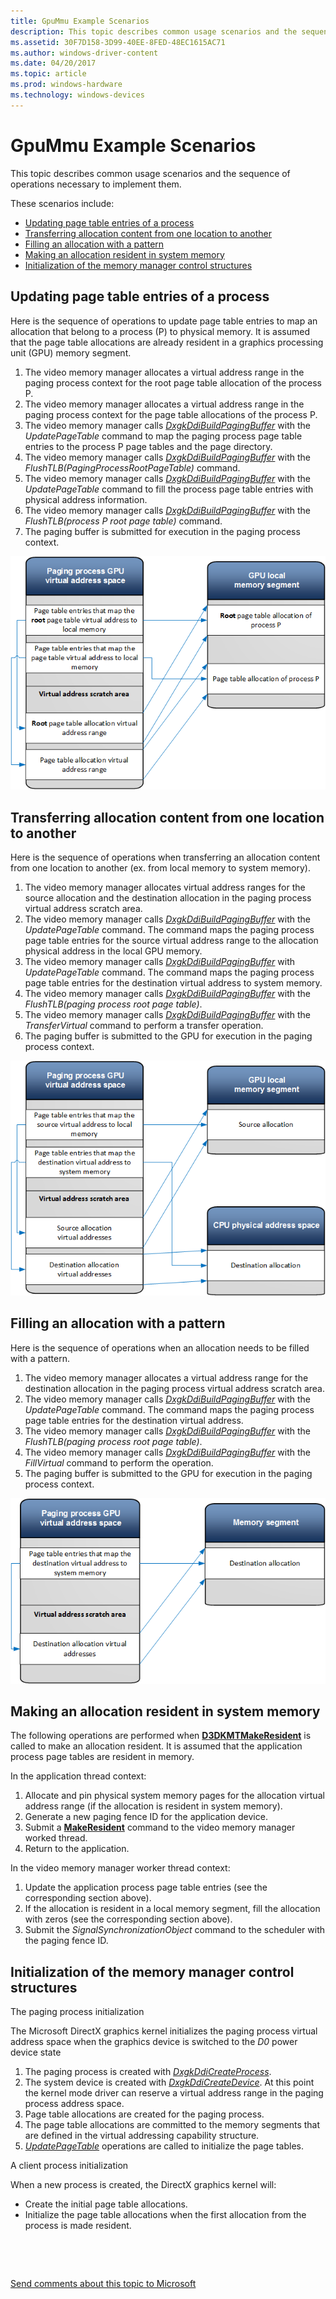 ```yaml
---
title: GpuMmu Example Scenarios
description: This topic describes common usage scenarios and the sequence of operations necessary to implement them.
ms.assetid: 30F7D158-3D99-40EE-8FED-48EC1615AC71
ms.author: windows-driver-content
ms.date: 04/20/2017
ms.topic: article
ms.prod: windows-hardware
ms.technology: windows-devices
---
```


# GpuMmu Example Scenarios


This topic describes common usage scenarios and the sequence of operations necessary to implement them.

These scenarios include:

-   [Updating page table entries of a process](#updating-page-table-entries-of-a-process)
-   [Transferring allocation content from one location to another](#transferring-allocation-content-from-one-location-to-another)
-   [Filling an allocation with a pattern](#filling-an-allocation-with-a-pattern)
-   [Making an allocation resident in system memory](#making-an-allocation-resident-in-system-memory)
-   [Initialization of the memory manager control structures](#initialization-of-the-memory-manager-control-structures)

## Updating page table entries of a process <a name="updating-page-table-entries-of-a-process"></a>


Here is the sequence of operations to update page table entries to map an allocation that belong to a process (P) to physical memory. It is assumed that the page table allocations are already resident in a graphics processing unit (GPU) memory segment.

1.  The video memory manager allocates a virtual address range in the paging process context for the root page table allocation of the process P.
2.  The video memory manager allocates a virtual address range in the paging process context for the page table allocations of the process P.
3.  The video memory manager calls [*DxgkDdiBuildPagingBuffer*](https://msdn.microsoft.com/library/windows/hardware/ff559587) with the *UpdatePageTable* command to map the paging process page table entries to the process P page tables and the page directory.
4.  The video memory manager calls [*DxgkDdiBuildPagingBuffer*](https://msdn.microsoft.com/library/windows/hardware/ff559587) with the *FlushTLB(PagingProcessRootPageTable)* command.
5.  The video memory manager calls [*DxgkDdiBuildPagingBuffer*](https://msdn.microsoft.com/library/windows/hardware/ff559587) with the *UpdatePageTable* command to fill the process page table entries with physical address information.
6.  The video memory manager calls [*DxgkDdiBuildPagingBuffer*](https://msdn.microsoft.com/library/windows/hardware/ff559587) with the *FlushTLB(process P root page table)* command.
7.  The paging buffer is submitted for execution in the paging process context.

![updating page table entries of a process](images/examples.1.png)

## Transferring allocation content from one location to another<a name="transferring-allocation-content-from-one-location-to-another"></a>


Here is the sequence of operations when transferring an allocation content from one location to another (ex. from local memory to system memory).

1.  The video memory manager allocates virtual address ranges for the source allocation and the destination allocation in the paging process virtual address scratch area.
2.  The video memory manager calls [*DxgkDdiBuildPagingBuffer*](https://msdn.microsoft.com/library/windows/hardware/ff559587) with the *UpdatePageTable* command. The command maps the paging process page table entries for the source virtual address range to the allocation physical address in the local GPU memory.
3.  The video memory manager calls [*DxgkDdiBuildPagingBuffer*](https://msdn.microsoft.com/library/windows/hardware/ff559587) with *UpdatePageTable* command. The command maps the paging process page table entries for the destination virtual address to system memory.
4.  The video memory manager calls [*DxgkDdiBuildPagingBuffer*](https://msdn.microsoft.com/library/windows/hardware/ff559587) with the *FlushTLB(paging process root page table)*.
5.  The video memory manager calls [*DxgkDdiBuildPagingBuffer*](https://msdn.microsoft.com/library/windows/hardware/ff559587) with the *TransferVirtual* command to perform a transfer operation.
6.  The paging buffer is submitted to the GPU for execution in the paging process context.

![transferring allocation content from one location to another](images/examples.2.png)

## Filling an allocation with a pattern <a name="filling-an-allocation-with-a-pattern"></a>


Here is the sequence of operations when an allocation needs to be filled with a pattern.

1.  The video memory manager allocates a virtual address range for the destination allocation in the paging process virtual address scratch area.
2.  The video memory manager calls [*DxgkDdiBuildPagingBuffer*](https://msdn.microsoft.com/library/windows/hardware/ff559587) with the *UpdatePageTable* command. The command maps the paging process page table entries for the destination virtual address.
3.  The video memory manager calls [*DxgkDdiBuildPagingBuffer*](https://msdn.microsoft.com/library/windows/hardware/ff559587) with the *FlushTLB(paging process root page table)*.
4.  The video memory manager calls [*DxgkDdiBuildPagingBuffer*](https://msdn.microsoft.com/library/windows/hardware/ff559587) with the *FillVirtual* command to perform the operation.
5.  The paging buffer is submitted to the GPU for execution in the paging process context.

![filling an allocation with a pattern](images/examples.3.png)

## Making an allocation resident in system memory


The following operations are performed when [**D3DKMTMakeResident**](https://msdn.microsoft.com/library/windows/hardware/dn906775) is called to make an allocation resident. It is assumed that the application process page tables are resident in memory.

In the application thread context:

1.  Allocate and pin physical system memory pages for the allocation virtual address range (if the allocation is resident in system memory).
2.  Generate a new paging fence ID for the application device.
3.  Submit a [**MakeResident**](https://msdn.microsoft.com/library/windows/hardware/dn906775) command to the video memory manager worked thread.
4.  Return to the application.

In the video memory manager worker thread context:

1.  Update the application process page table entries (see the corresponding section above).
2.  If the allocation is resident in a local memory segment, fill the allocation with zeros (see the corresponding section above).
3.  Submit the *SignalSynchronizationObject* command to the scheduler with the paging fence ID.

## Initialization of the memory manager control structures


<span id="The_paging_process_initialization"></span><span id="the_paging_process_initialization"></span><span id="THE_PAGING_PROCESS_INITIALIZATION"></span>The paging process initialization  

The Microsoft DirectX graphics kernel initializes the paging process virtual address space when the graphics device is switched to the *D0* power device state

1.  The paging process is created with [*DxgkDdiCreateProcess*](https://msdn.microsoft.com/library/windows/hardware/dn906337).
2.  The system device is created with [*DxgkDdiCreateDevice*](https://msdn.microsoft.com/library/windows/hardware/ff559615). At this point the kernel mode driver can reserve a virtual address range in the paging process address space.
3.  Page table allocations are created for the paging process.
4.  The page table allocations are committed to the memory segments that are defined in the virtual addressing capability structure.
5.  [*UpdatePageTable*](https://msdn.microsoft.com/library/windows/hardware/ff560815) operations are called to initialize the page tables.

<span id="A_client_process_initialization"></span><span id="a_client_process_initialization"></span><span id="A_CLIENT_PROCESS_INITIALIZATION"></span>A client process initialization  

When a new process is created, the DirectX graphics kernel will:

-   Create the initial page table allocations.
-   Initialize the page table allocations when the first allocation from the process is made resident.

 

 

[Send comments about this topic to Microsoft](mailto:wsddocfb@microsoft.com?subject=Documentation%20feedback%20[display\display]:%20GpuMmu%20Example%20Scenarios%20%20RELEASE:%20%282/10/2017%29&body=%0A%0APRIVACY%20STATEMENT%0A%0AWe%20use%20your%20feedback%20to%20improve%20the%20documentation.%20We%20don't%20use%20your%20email%20address%20for%20any%20other%20purpose,%20and%20we'll%20remove%20your%20email%20address%20from%20our%20system%20after%20the%20issue%20that%20you're%20reporting%20is%20fixed.%20While%20we're%20working%20to%20fix%20this%20issue,%20we%20might%20send%20you%20an%20email%20message%20to%20ask%20for%20more%20info.%20Later,%20we%20might%20also%20send%20you%20an%20email%20message%20to%20let%20you%20know%20that%20we've%20addressed%20your%20feedback.%0A%0AFor%20more%20info%20about%20Microsoft's%20privacy%20policy,%20see%20http://privacy.microsoft.com/default.aspx. "Send comments about this topic to Microsoft")
